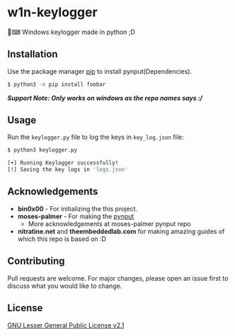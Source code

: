 # w1n-keylogger

🔑⌨ Windows keylogger made in python ;D

## Installation

Use the package manager [pip](https://pip.pypa.io/en/stable/) to install pynput(Dependencies).

```bash
$ python3 -m pip install foobar
```

***Support Note: Only works on windows as the repo names says :/***

## Usage

Run the `keylogger.py` file to log the keys in `key_log.json` file:

```bash
$ python3 keylogger.py

[+] Running Keylogger successfully!
[!] Saving the key logs in 'logs.json'
```

## Acknowledgements

* **bin0x00** - For initializing the this project.
* **moses-palmer** - For making the [pynput](https://github.com/moses-palmer/pynput)
  * More acknowledgements at moses-palmer pynput repo
* **nitratine.net** and **theembeddedlab.com** for making amazing guides of which this repo is based on :D
## Contributing

Pull requests are welcome. For major changes, please open an issue first to discuss what you would like to change.

## License

[GNU Lesser General Public License v2.1](https://www.gnu.org/licenses/old-licenses/lgpl-2.1.html)
